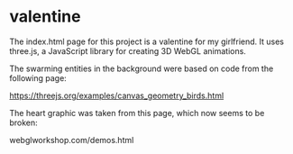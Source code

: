 # valentine

The index.html page for this project is a valentine for my girlfriend.  It uses three.js, a JavaScript library for creating 3D WebGL animations.

The swarming entities in the background were based on code from the following page:

https://threejs.org/examples/canvas_geometry_birds.html

The heart graphic was taken from this page, which now seems to be broken:

webglworkshop.com/demos.html
